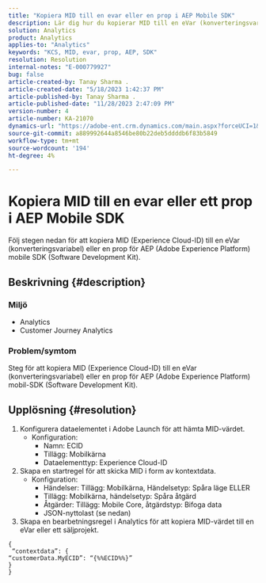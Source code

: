 ```yaml
---
title: "Kopiera MID till en evar eller en prop i AEP Mobile SDK"
description: Lär dig hur du kopierar MID till en eVar (konverteringsvariabel) eller ett utkast för AEP mobil-SDK.
solution: Analytics
product: Analytics
applies-to: "Analytics"
keywords: "KCS, MID, evar, prop, AEP, SDK"
resolution: Resolution
internal-notes: "E-000779927"
bug: false
article-created-by: Tanay Sharma .
article-created-date: "5/18/2023 1:42:37 PM"
article-published-by: Tanay Sharma .
article-published-date: "11/28/2023 2:47:09 PM"
version-number: 4
article-number: KA-21070
dynamics-url: "https://adobe-ent.crm.dynamics.com/main.aspx?forceUCI=1&pagetype=entityrecord&etn=knowledgearticle&id=71e4a2d3-81f5-ed11-8848-6045bd006268"
source-git-commit: a889992644a8546be80b22deb5ddddb6f83b5849
workflow-type: tm+mt
source-wordcount: '194'
ht-degree: 4%

---
```


# Kopiera MID till en evar eller ett prop i AEP Mobile SDK


Följ stegen nedan för att kopiera MID (Experience Cloud-ID) till en eVar (konverteringsvariabel) eller en prop för AEP (Adobe Experience Platform) mobile SDK (Software Development Kit).

## Beskrivning {#description}


### Miljö

- Analytics 
- Customer Journey Analytics


### Problem/symtom

Steg för att kopiera MID (Experience Cloud-ID) till en eVar (konverteringsvariabel) eller en prop för AEP (Adobe Experience Platform) mobil-SDK (Software Development Kit).


## Upplösning {#resolution}


1. Konfigurera dataelementet i Adobe Launch för att hämta MID-värdet.
   - Konfiguration:
      - Namn: ECID
      - Tillägg: Mobilkärna
      - Dataelementtyp: Experience Cloud-ID
2. Skapa en startregel för att skicka MID i form av kontextdata.
   - Konfiguration:
      - Händelser: Tillägg: Mobilkärna, Händelsetyp: Spåra läge ELLER
      - Tillägg: Mobilkärna, händelsetyp: Spåra åtgärd
      - Åtgärder: Tillägg: Mobile Core, åtgärdstyp: Bifoga data
      - JSON-nyttolast (se nedan)
3. Skapa en bearbetningsregel i Analytics för att kopiera MID-värdet till en eVar eller ett säljprojekt.



```
{
 “contextdata”: {
“customerData.MyECID”: “{%%ECID%%}”
}
}
```


